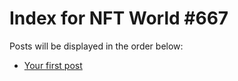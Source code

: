# Index for NFT World #667
Posts will be displayed in the order below:

- [Your first post](./001-first.md)

